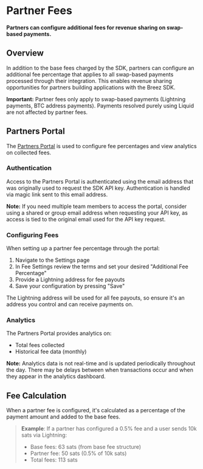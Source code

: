 # **Partner Fees**

**Partners can configure additional fees for revenue sharing on swap-based payments.**

## **Overview**

In addition to the base fees charged by the SDK, partners can configure an additional fee percentage that applies to all swap-based payments processed through their integration. This enables revenue sharing opportunities for partners building applications with the Breez SDK.

**Important:** Partner fees only apply to swap-based payments (Lightning payments, BTC address payments). Payments resolved purely using Liquid are not affected by partner fees.

## **Partners Portal**

The <a target="_blank" href="https://partners.breez.technology/">Partners Portal</a> is used to configure fee percentages and view analytics on collected fees.

### **Authentication**

Access to the Partners Portal is authenticated using the email address that was originally used to request the SDK API key. Authentication is handled via magic link sent to this email address.

**Note:** If you need multiple team members to access the portal, consider using a shared or group email address when requesting your API key, as access is tied to the original email used for the API key request.

### **Configuring Fees**

When setting up a partner fee percentage through the portal:

1. Navigate to the Settings page
2. In Fee Settings review the terms and set your desired "Additional Fee Percentage"
3. Provide a Lightning address for fee payouts
4. Save your configuration by pressing "Save"

The Lightning address will be used for all fee payouts, so ensure it's an address you control and can receive payments on.

### **Analytics**

The Partners Portal provides analytics on:

- Total fees collected
- Historical fee data (monthly)

**Note:** Analytics data is not real-time and is updated periodically throughout the day. There may be delays between when transactions occur and when they appear in the analytics dashboard.

## **Fee Calculation**

When a partner fee is configured, it's calculated as a percentage of the payment amount and added to the base fees.

> **Example**: If a partner has configured a 0.5% fee and a user sends 10k sats via Lightning:
>
> - Base fees: 63 sats (from base fee structure)
> - Partner fee: 50 sats (0.5% of 10k sats)
> - Total fees: 113 sats
